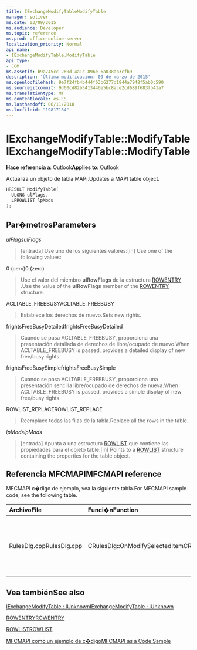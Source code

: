 ```yaml
---
title: IExchangeModifyTableModifyTable
manager: soliver
ms.date: 03/09/2015
ms.audience: Developer
ms.topic: reference
ms.prod: office-online-server
localization_priority: Normal
api_name:
- IExchangeModifyTable.ModifyTable
api_type:
- COM
ms.assetid: b9a745cc-260d-4a1c-896e-6a038ab3cfb9
description: 'Última modificación: 09 de marzo de 2015'
ms.openlocfilehash: 9e7f24fb4b444f63b6277d1844a7948f5ab0c590
ms.sourcegitcommit: 9d60cd82b5413446e5bc8ace2cd689f683fb41a7
ms.translationtype: MT
ms.contentlocale: es-ES
ms.lasthandoff: 06/11/2018
ms.locfileid: "19817184"
---
```

# <a name="iexchangemodifytablemodifytable"></a><span data-ttu-id="1581e-103">IExchangeModifyTable::ModifyTable</span><span class="sxs-lookup"><span data-stu-id="1581e-103">IExchangeModifyTable::ModifyTable</span></span>

  
  
<span data-ttu-id="1581e-104">**Hace referencia a**: Outlook</span><span class="sxs-lookup"><span data-stu-id="1581e-104">**Applies to**: Outlook</span></span> 
  
<span data-ttu-id="1581e-105">Actualiza un objeto de tabla MAPI.</span><span class="sxs-lookup"><span data-stu-id="1581e-105">Updates a MAPI table object.</span></span>
  
```cpp
HRESULT ModifyTable( 
  ULONG ulFlags, 
  LPROWLIST lpMods 
); 

```

## <a name="parameters"></a><span data-ttu-id="1581e-106">Par�metros</span><span class="sxs-lookup"><span data-stu-id="1581e-106">Parameters</span></span>

 <span data-ttu-id="1581e-107">_ulFlags_</span><span class="sxs-lookup"><span data-stu-id="1581e-107">_ulFlags_</span></span>
  
> <span data-ttu-id="1581e-108">[entrada] Use uno de los siguientes valores:</span><span class="sxs-lookup"><span data-stu-id="1581e-108">[in] Use one of the following values:</span></span> 
    
<span data-ttu-id="1581e-109">0 (cero)</span><span class="sxs-lookup"><span data-stu-id="1581e-109">0 (zero)</span></span>
  
> <span data-ttu-id="1581e-110">Use el valor del miembro **ulRowFlags** de la estructura [ROWENTRY](rowentry.md) .</span><span class="sxs-lookup"><span data-stu-id="1581e-110">Use the value of the **ulRowFlags** member of the [ROWENTRY](rowentry.md) structure.</span></span> 
    
<span data-ttu-id="1581e-111">ACLTABLE_FREEBUSY</span><span class="sxs-lookup"><span data-stu-id="1581e-111">ACLTABLE_FREEBUSY</span></span>
  
> <span data-ttu-id="1581e-112">Establece los derechos de nuevo.</span><span class="sxs-lookup"><span data-stu-id="1581e-112">Sets new rights.</span></span>
    
<span data-ttu-id="1581e-113">frightsFreeBusyDetailed</span><span class="sxs-lookup"><span data-stu-id="1581e-113">frightsFreeBusyDetailed</span></span>
  
> <span data-ttu-id="1581e-114">Cuando se pasa ACLTABLE_FREEBUSY, proporciona una presentación detallada de derechos de libre/ocupado de nuevo.</span><span class="sxs-lookup"><span data-stu-id="1581e-114">When ACLTABLE_FREEBUSY is passed, provides a detailed display of new free/busy rights.</span></span>
    
<span data-ttu-id="1581e-115">frightsFreeBusySimple</span><span class="sxs-lookup"><span data-stu-id="1581e-115">frightsFreeBusySimple</span></span>
  
> <span data-ttu-id="1581e-116">Cuando se pasa ACLTABLE_FREEBUSY, proporciona una presentación sencilla libre/ocupado de derechos de nueva.</span><span class="sxs-lookup"><span data-stu-id="1581e-116">When ACLTABLE_FREEBUSY is passed, provides a simple display of new free/busy rights.</span></span>
    
<span data-ttu-id="1581e-117">ROWLIST_REPLACE</span><span class="sxs-lookup"><span data-stu-id="1581e-117">ROWLIST_REPLACE</span></span>
  
> <span data-ttu-id="1581e-118">Reemplace todas las filas de la tabla.</span><span class="sxs-lookup"><span data-stu-id="1581e-118">Replace all the rows in the table.</span></span>
    
 <span data-ttu-id="1581e-119">_lpMods_</span><span class="sxs-lookup"><span data-stu-id="1581e-119">_lpMods_</span></span>
  
> <span data-ttu-id="1581e-120">[entrada] Apunta a una estructura [ROWLIST](rowlist.md) que contiene las propiedades para el objeto table.</span><span class="sxs-lookup"><span data-stu-id="1581e-120">[in] Points to a [ROWLIST](rowlist.md) structure containing the properties for the table object.</span></span> 
    
## <a name="mfcmapi-reference"></a><span data-ttu-id="1581e-121">Referencia MFCMAPI</span><span class="sxs-lookup"><span data-stu-id="1581e-121">MFCMAPI reference</span></span>

<span data-ttu-id="1581e-122">MFCMAPI c�digo de ejemplo, vea la siguiente tabla.</span><span class="sxs-lookup"><span data-stu-id="1581e-122">For MFCMAPI sample code, see the following table.</span></span>
  
|<span data-ttu-id="1581e-123">**Archivo**</span><span class="sxs-lookup"><span data-stu-id="1581e-123">**File**</span></span>|<span data-ttu-id="1581e-124">**Funci�n**</span><span class="sxs-lookup"><span data-stu-id="1581e-124">**Function**</span></span>|<span data-ttu-id="1581e-125">**Comentario**</span><span class="sxs-lookup"><span data-stu-id="1581e-125">**Comment**</span></span>|
|:-----|:-----|:-----|
|<span data-ttu-id="1581e-126">RulesDlg.cpp</span><span class="sxs-lookup"><span data-stu-id="1581e-126">RulesDlg.cpp</span></span>  <br/> |<span data-ttu-id="1581e-127">CRulesDlg::OnModifySelectedItem</span><span class="sxs-lookup"><span data-stu-id="1581e-127">CRulesDlg::OnModifySelectedItem</span></span>  <br/> |<span data-ttu-id="1581e-128">MFCMAPI usa el método **IExchangeModifyTable::ModifyTable** volver a escribir una regla modificada en la tabla de reglas.</span><span class="sxs-lookup"><span data-stu-id="1581e-128">MFCMAPI uses the **IExchangeModifyTable::ModifyTable** method to write a modified rule back to the table of rules.</span></span>  <br/> |
   
## <a name="see-also"></a><span data-ttu-id="1581e-129">Vea también</span><span class="sxs-lookup"><span data-stu-id="1581e-129">See also</span></span>



[<span data-ttu-id="1581e-130">IExchangeModifyTable : IUnknown</span><span class="sxs-lookup"><span data-stu-id="1581e-130">IExchangeModifyTable : IUnknown</span></span>](iexchangemodifytableiunknown.md)
  
[<span data-ttu-id="1581e-131">ROWENTRY</span><span class="sxs-lookup"><span data-stu-id="1581e-131">ROWENTRY</span></span>](rowentry.md)
  
[<span data-ttu-id="1581e-132">ROWLIST</span><span class="sxs-lookup"><span data-stu-id="1581e-132">ROWLIST</span></span>](rowlist.md)


[<span data-ttu-id="1581e-133">MFCMAPI como un ejemplo de c�digo</span><span class="sxs-lookup"><span data-stu-id="1581e-133">MFCMAPI as a Code Sample</span></span>](mfcmapi-as-a-code-sample.md)

